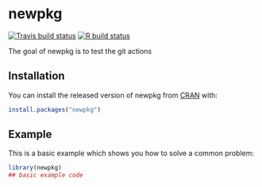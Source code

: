 # newpkg

<!-- badges: start -->
[![Travis build status](https://travis-ci.org/murraycadzow/newpkg.svg?branch=master)](https://travis-ci.org/murraycadzow/newpkg)
[![R build status](https://github.com/murraycadzow/newpkg/workflows/R-CMD-check/badge.svg)](https://github.com/murraycadzow/newpkg)
<!-- badges: end -->

The goal of newpkg is to test the git actions

## Installation

You can install the released version of newpkg from [CRAN](https://CRAN.R-project.org) with:

``` r
install.packages("newpkg")
```

## Example

This is a basic example which shows you how to solve a common problem:

``` r
library(newpkg)
## basic example code
```

